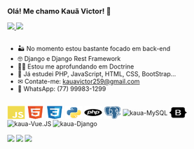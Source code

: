 ### Olá! Me chamo Kauã Victor! 👋

<div>
  <a href="https://github.com/KauaVicto">
  <img height="180em" src="https://github-readme-stats.vercel.app/api?username=KauaVicto&show_icons=true&theme=merko&include_all_commits=true&count_private=true"/>
  <img height="180em" src="https://github-readme-stats.vercel.app/api/top-langs/?username=KauaVicto&layout=compact&langs_count=7&theme=merko"/></a>
</div><br>
  
- 🏜 No momento estou bastante focado em back-end
- 🤓 Django e Django Rest Framework
- 👨‍🔬 Estou me aprofundando em Doctrine
- 📘 Já estudei PHP, JavaScript, HTML, CSS, BootStrap...
- ✉ Contate-me: kauavictor259@gmail.com
- 📱 WhatsApp: (77) 99983-1299

<div style="display: inline_block"><br>
  <img align="center" title="JavaScript" alt="kaua-Js" height="30" width="40" src="https://raw.githubusercontent.com/devicons/devicon/master/icons/javascript/javascript-plain.svg">
  <img align="center" title="HTML" alt="kaua-HTML" height="30" width="40" src="https://raw.githubusercontent.com/devicons/devicon/master/icons/html5/html5-original.svg">
  <img align="center" title="CSS" alt="kaua-CSS" height="30" width="40" src="https://raw.githubusercontent.com/devicons/devicon/master/icons/css3/css3-original.svg">
  <img align="center" title="Python" alt="kaua-Python" height="30" width="40" src="https://raw.githubusercontent.com/devicons/devicon/master/icons/python/python-original.svg">
  <img align="center" title="PHP" alt="kaua-PHP" height="30" width="40" src="https://raw.githubusercontent.com/devicons/devicon/master/icons/php/php-plain.svg">
  <img align="center" title="PostgreSQL" alt="kaua-PostgreSQL" height="30" width="40" src="https://raw.githubusercontent.com/devicons/devicon/master/icons/postgresql/postgresql-plain.svg">
  <img align="center" title="MySQL" alt="kaua-MySQL" height="30" width="40" src="https://cdn.jsdelivr.net/gh/devicons/devicon/icons/mysql/mysql-original.svg">
  <img align="center" title="BootStrap" alt="kaua-BootStrap" height="30" width="40" src="https://raw.githubusercontent.com/devicons/devicon/master/icons/bootstrap/bootstrap-plain.svg">
  <img align="center" title="Vue.js" alt="kaua-Vue.JS" height="30" width="40" src="https://cdn.jsdelivr.net/gh/devicons/devicon/icons/vuejs/vuejs-original.svg" />
  <img align="center" title="Django" alt="kaua-Django" height="30" width="40" src="https://cdn.jsdelivr.net/gh/devicons/devicon/icons/django/django-plain.svg" />
</div><br>
  
<div> 
    <a href="https://instagram.com/kaua_.dev" target="_blank"><img src="https://img.shields.io/badge/-Instagram-%23E4405F?style=for-the-badge&logo=instagram&logoColor=white" target="_blank"></a>
    <a href="https://discord.gg/G9GPg5SA75" target="_blank"><img src="https://img.shields.io/badge/Discord-7289DA?style=for-the-badge&logo=discord&logoColor=white" target="_blank"></a>  
    <a href="https://www.linkedin.com/in/kauã-victor-5835a6179/" target="_blank"><img src="https://img.shields.io/badge/-LinkedIn-%230077B5?style=for-the-badge&logo=linkedin&logoColor=white" target="_blank"></a> 
</div>

